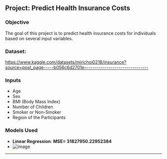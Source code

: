 ## Project: Predict Health Insurance Costs

### Objective
The goal of this project is to predict health insurance costs for individuals based on several input variables.
### Dataset:
https://www.kaggle.com/datasets/mirichoi0218/insurance?source=post_page-----b056c6d2701e--------------------------------
### Inputs
- Age
- Sex
- BMI (Body Mass Index)
- Number of Children
- Smoker or Non-Smoker
- Region of the Participants

### Models Used
- **Linear Regression**: **MSE= 31827950.22952384**
- ![image](https://github.com/AminAbd/Machine_Learning_Projects/assets/39317658/5d89aca6-484f-43d0-97a7-3fba879ccda9)

---

